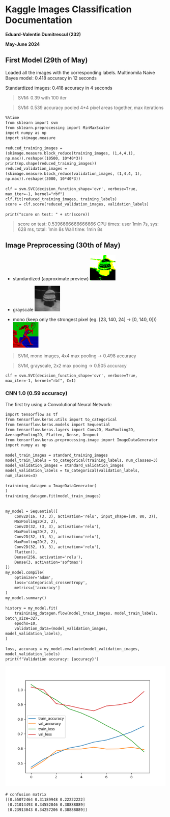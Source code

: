 # Kaggle Images Classification Documentation

**Eduard-Valentin Dumitrescul (232)**

**May-June 2024**


## First Model (29th of May)

Loaded all the images with the corresponding labels. 
Multinomila Naive Bayes model: 0.418 accuracy in 12 seconds

Standardized  images: 0.418 accuracy in 4 seconds

> SVM: 0.39 with 100 iter

> SVM: 0.539 accuracy pooled 4*4 pixel areas together, max iterations
```
%%time
from sklearn import svm
from sklearn.preprocessing import MinMaxScaler
import numpy as np
import skimage.measure

reduced_training_images = (skimage.measure.block_reduce(training_images, (1,4,4,1), np.max)).reshape((10500, 10*40*3))
print(np.shape(reduced_training_images))
reduced_validation_images = (skimage.measure.block_reduce(validation_images, (1,4,4, 1), np.max)).reshape((3000, 10*40*3))

clf = svm.SVC(decision_function_shape='ovr', verbose=True, max_iter=-1, kernel="rbf")
clf.fit(reduced_training_images, training_labels)
score = clf.score(reduced_validation_images, validation_labels)

print("score on test: " + str(score))
```

> score on test: 0.5396666666666666
CPU times: user 1min 7s, sys: 628 ms, total: 1min 8s
Wall time: 1min 8s

## Image Preprocessing (30th of May)
- standardized (approximate preview)
![standardized](plots/standard-1-0.png)

- grayscale 
![alt text](plots/gray-1-0.png)

- mono (keep only the strongest pixel (eg. [23, 140, 24] -> [0, 140, 0]))
![alt text](plots/mono-1-1.png)


> SVM, mono images, 4x4 max pooling -> 0.498 accuracy

> SVM, grayscale, 2x2 max pooing -> 0.505 accuracy
```
clf = svm.SVC(decision_function_shape='ovr', verbose=True, max_iter=-1, kernel="rbf", C=1)
```


### CNN 1.0 (0.59 accuracy)
The first try using a Convolutional Neural Network:

```
import tensorflow as tf
from tensorflow.keras.utils import to_categorical
from tensorflow.keras.models import Sequential
from tensorflow.keras.layers import Conv2D, MaxPooling2D, AveragePooling2D, Flatten, Dense, Dropout
from tensorflow.keras.preprocessing.image import ImageDataGenerator
import numpy as np

model_train_images = standard_training_images
model_train_labels = to_categorical(training_labels, num_classes=3)
model_validation_images = standard_validation_images
model_validation_labels = to_categorical(validation_labels, num_classes=3)

trainining_datagen = ImageDataGenerator(
)
trainining_datagen.fit(model_train_images)


my_model = Sequential([
    Conv2D(16, (3, 3), activation='relu', input_shape=(80, 80, 3)),
    MaxPooling2D(2, 2),
    Conv2D(32, (3, 3), activation='relu'),
    MaxPooling2D(2, 2),
    Conv2D(32, (3, 3), activation='relu'),
    MaxPooling2D(2, 2),
    Conv2D(32, (3, 3), activation='relu'),
    Flatten(),
    Dense(256, activation='relu'),
    Dense(3, activation='softmax')
])
my_model.compile(
    optimizer='adam',
    loss='categorical_crossentropy',
    metrics=['accuracy']
)
my_model.summary()

history = my_model.fit(
    trainining_datagen.flow(model_train_images, model_train_labels, batch_size=32),
    epochs=10,
    validation_data=(model_validation_images, model_validation_labels),
)

loss, accuracy = my_model.evaluate(model_validation_images, model_validation_labels)
print(f'Validation accuracy: {accuracy}')
```
![alt text](images/cnn-1.png)

```
# confusion matrix
[[0.55072464 0.31189948 0.22222222]
 [0.21014493 0.34552846 0.38888889]
 [0.23913043 0.34257206 0.38888889]]
 ```